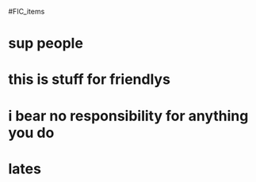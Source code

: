 #FIC_items
# sup people
# this is stuff for friendlys
# i bear no responsibility for anything you do
# lates
